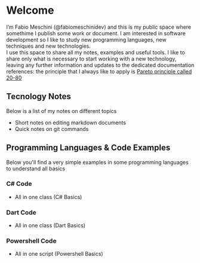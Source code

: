 # Welcome
I’m Fabio Meschini (@fabiomeschinidev) and this is my public space where somethime I publish some work or document. 
I am interested in software development so I like to study new programming languages, new techniques and new technologies.  
  I use this space to share all my notes, examples and useful tools. I like to share only what is necessary to start working with a new technology, leaving any further information and updates to the dedicated documentation references: the principle that I always like to apply is [Pareto principle called 20-80](https://www.youtube.com/watch?v=lsGwqk_agcQ "Pareto principle called 20-80")

## Tecnology Notes
Below is a list of my notes on different topics 

- Short notes on editing markdown documents
- Quick notes on git commands

## Programming Languages & Code Examples
Below you'll find a very simple examples in some programming languages to understand all basics

### C# Code
- All in one class (C# Basics)

### Dart Code
- All in one class (Dart Basics)

### Powershell Code
- All in one script (Powershell Basics)



<!---
fabiomeschinidev/fabiomeschinidev is a ✨ special ✨ repository because its `README.md` (this file) appears on your GitHub profile.
You can click the Preview link to take a look at your changes.
--->
